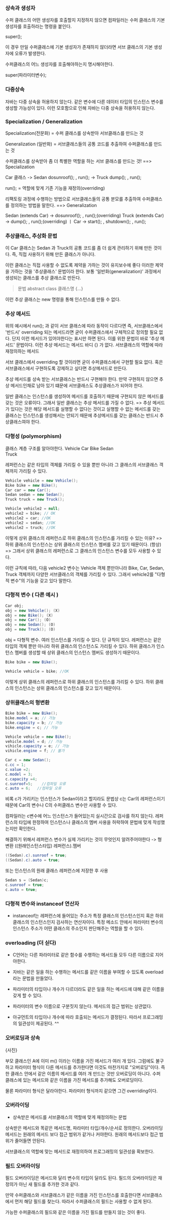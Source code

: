### 상속과 생성자

수퍼 클래스의 어떤 생성자를 호출할지 지정하지 않으면 컴파일러는 수퍼 클래스의 기본 생성자를 호출하라는 명령을 붙인다.

super();

이 경우 만일 수퍼클래스에 기본 생성자가 존재하지 않더라면 서브 클래스의 기본 생성자에 오류가 발생한다.

수퍼클래스의 어느 생성자를 호출해야하는지 명시해야한다.

super(파라미터변수);

### 다중상속

자바는 다중 상속을 허용하지 않는다.
같은 변수에 다른 데이터 타입의 인스턴스 변수를 생성할 가능성이 있다. 이런 모호함으로 인해 자바는 다중 상속을 허용하지 않는다.

### Specialization / Generalization

Specialization(전문화) = 수퍼 클래스를 상속받아 서브클래스를 만드는 것

Generalization (일반화) = 서브클래스들의 공통 코드를 추출하여 수퍼클래스를 만드는 것


수퍼클래스를 상속받아 좀 더 특별한 역할을 하는 서브 클래스를 만드는 것!
==> Specialization

Car 클래스 -> Sedan dosunroof(); , run();
  -> Truck dump(); , run();

run(); = 역할에 맞게 기존 기능을 재정의(overriding)


리팩토링 과정에 수행하는 방법으로 서브클래스들의 공통 분모를 추출하여 수퍼클래스를 정의하는 방법을 말한다.
==> Generalization

Sedan (extends Car) -> dosunroof(); , run();(overriding)
Truck (extends Car) -> dump(); , run();(overriding)
  ㅣ
Car -> start(); , shutdown(); , run();


### 추상클래스, 추상화 문법
이 Car 클래스는 Sedan 과 Truck의 공통 코드를 좀 더 쉽게 관리하기 위해 만든 것이다.
즉, 직접 사용하기 위해 만든 클래스가 아니다.

이런 클래스는 직접 사용할 수 없도록 제약을 가하는 것이 유지보수에 좋다
이러한 제약을 가하는 것을 '추상클래스' 문법이라 한다.
보통 '일반화(generalization)' 과정에서 생성되는 클래스를 추상 클래스로 만든다.

> 문법 abstract class 클래스명 {...}

이런 추상 클래스는 new 명령을 통해 인스턴스를 만들 수 없다.

### 추상 메서드
위의 예시에서 run(); 과 같이 서브 클래스에 따라 동작이 다르다면 즉, 서브클래스에서 '반드시' overriding 되는 메서드라면 굳이 수퍼클래스에서 구체적으로 정의할 필요 없다.
단지 이런 메서드가 있어야한다는 표시만 하면 된다. 이를 위한 문법이 바로 '추상 메서드' 문법이다. 이런 추상 메서드는 메서드 바디 {} 가 없다.
서브클래스의 역할에 따라 재정의하는 메서드

서브 클래스에서 overriding 할 것이라면 굳이 수퍼클래스에서 구현할 필요 없다. 혹은 서브클래스에서 구현하도록 강제하고 싶다면 추상메서드로 만든다.

추상 메서드를 상속 받는 서브클래스는 반드시 구현해야 한다. 만약 구현하지 않으면 추상 메서드인채로 남아 있기 떄문에 서브클래스도 추상클래스가 되어야 한다.

일반 클래스는 인스턴스를 생성하여 메서드를 호출하기 때문에 구현되지 않은 메서드를 갖는 것은 오류이다.
그래서 일반 클래스는 추상 메서드를 가질 수 없다.
=> 추상 메서드가 있다는 것은 해당 메서드를 실행할 수 없다는 것이고 실행할 수 없는 메서드를 갖는 클래스는 인스턴스를 생성해서는 안되기 때문에 추상메서드를 갖는 클래스는 반드시 추상클래스여야 한다.


### 다형성 (polymorphism)

클래스 계층 구조를 알아야한다.
Vehicle
Car         Bike
Sedan  
Truck

레퍼런스는 같은 타입의 객체를 가리킬 수 있을 뿐만 아니라 그 클래스의 서브클래스 객체까지 가리킬 수 있다.

```java
Vehicle vehicle = new Vehicle();
Bike bike = new Bike();
Car car = new Car();
Sedan sedan = new Sedan();
Truck truck = new Truck();

Vehicle vehicle2 = null;
vehicle2 = bike; // OK
vehicle2 = car; //OK
vehicle2 = sedan; //OK
vehicle2 = truck; //OK

```

이렇게 상위 클래스의 레퍼런스로 하위 클래스의 인스턴스를 가리킬 수 있는 이유?
=> 하위 클래스의 인스턴스는 상위 클래스의 인스턴스 멤버를 갖고 있기 때문이다. (항상)
=> 그래서 상위 클래스의 레퍼런스로 그 클래스의 인스턴스 변수를 모두 사용할 수 있다.

이런 규칙에 따라, 다음 vehicle2 변수는 Vehicle 객체 뿐만아니라
Bike, Car, Sedan, Truck 객체까지 다양한 서브클래스의 객체를 가리킬 수 있다.
그래서 vehicle2를 "다형적 변수"의 기능을 갖고 있다 말한다.

### 다형적 변수 ( 다른 예시 )

```java
Car obj;
obj = new Vehicle(); (X)
obj = new Bike(); (X)
obj = new Car(); (O)
obj = new Sedan(); (O)
obj = new Truck(); (O)
```

obj = 다형적 변수. 여러 인스턴스를 가리킬 수 있다. 단 규칙이 있다.
레퍼런스는 같은 타입의 객체 뿐만 아니라 하위 클래스의 인스턴스도 가리킬 수 있다.
하위 클래스가 인스턴스 멤버를 생성할 때 상위 클래스의 인스턴스 멤버도 생성하기 때문이다.


```java
Bike bike = new Bike();

Vehicle vehicle = bike; //OK

```

이렇게 상위 클래스의 레퍼런스로 하위 클래스의 인스턴스를 가리킬 수 있다. 하위 클래스의 인스턴스는 상위 클래스의 인스턴스를 갖고 있기 때문이다. 

### 상위클래스의 형변환

```java
Bike bike = new Bike();
bike.model = a; // 가능
bike.capacity = b; // 가능
bike.engine = c; // 가능

Vehicle vehicle = new Bike();
vehicle.model = d; // 가능
vihicle.capacity = e; // 가능
vihicle.engine = f; // 불가
```

```java
Car c = new Sedan();
c.cc = 1;
c.value =2;
c.model = 3;
c.capacity =4;
c.sunroof=5;    //컴파일 오류
c.auto = 6;   //컴파일 오류
```

비록 c가 가리키는 인스턴스가 Sedan이라고 할지라도 문법상 c는 Car의 레퍼런스이기 때문에 Car의 변수나 C의 수퍼클래스 변수만 사용할 수 있다.

컴파일러는 c변수에 어느 인스턴스가 들어있는지 실시간으로 검사를 하지 않는다.
레퍼런스의 타입에 한정하여 인스턴스나 클래스의 멤버 사용을 허락하여 문법에 맞게 작성했는지만 확인한다.

해결하기 위해서 레퍼런스 변수가 실제 가리키는 것이 무엇인지 알려주어야한다 -> 형변환
((원래인스턴스타입) 레퍼런스).멤버

```java
((Sedan).c).sunroof = true;
((Sedan).c).auto = true;
```

또는 인스턴스의 원래 클래스 레퍼런스에 저장한 후 사용

```java
Sedan s = (Sedan)c;
c.sunroof = true;
c.auto = true;
```

### 다형적 변수와 instanceof 연산자
- instanceof는 레퍼런스에 들어있는 주소가 특정 클래스의 인스턴스인지 혹은 하위 클래스의 인스턴스인지 검사하는 연산자이다.
특정 메소드 안에서 파라미터 변수의 인스턴스 주소가 어떤 클래스의 주소인지 판단해주는 역할을 할 수 있다.   


### overloading (더 싣다)

- C언어는 다른 파라미터로 같은 함수를 수행하는 메서드들 모두 다른 이름으로 지어야한다.

- 자바는 같은 일을 하는 수행하는 메서드를 같은 이름을 부여할 수 있도록 overload라는 문법을 만들었다.
- 파라미터의 타입이나 개수가 다르더라도 같은 일을 하는 메서드에 대해 같은 이름을 갖게 할 수 있다.
- 파라미터의 변수 이름으로 구분짓지 않는다. 메서드의 접근 범위는 상관없다.

- 아규먼트의 타입이나 개수에 따라 호출되는 메서드가 결정된다. 따라서 프로그래밍의 일관성이 제공된다. ^^ 


### 오버로딩과 상속

{사진}

부모 클래스인 A에 이미 m() 이라는 이름을 가진 메서드가 여러 개 있다.
그럼에도 불구하고 파라미터 형식이 다른 메서드를 추가한다면 이것도 마찬가지로 "오버로딩"이다.
즉 한 클래스 안에서 같은 이름의 메서드를 여러 개 만드는 것만 오버로딩이 아니다.
수퍼 클래스에 있는 메서드와 같은 이름을 가진 메서드를 추가해도 오버로딩이다.

물론 파라미터 형식은 달라야한다.
파라미터 형식까지 같으면 그건 overriding이다.

### 오버라이딩

- 상속받은 메서드를 서브클래스의 역할에 맞게 재정의하는 문법

상속받은 메서드와 똑같은 메서드명, 파라미터 타입/개수/순서로 정의한다.
오버라이딩 메서드는 원래의 메서드 보다 접근 범위가 같거나 커야한다. 원래의 메서드보다 접근 범위가 줄어들면 안된다.

서브클래스의 역할에 맞는 메서드로 재정의하여 프로그래밍의 일관성을 확보한다.

### 필드 오버라이딩
필드 오버라이딩은 메서드와 달리 변수의 타입이 달라도 된다. 필드의 오버라이딩은 재정의가 아닌 새 필드를 추가한 것과 같다.

만약 수퍼클래스와 서브클래스가 같은 이름을 가진 인스턴스를 호출한다면 서브클래스에서 먼저 해당 필드를 찾는다. 따라서 수퍼클래스의 필드는 사용할 수 없게 된다.

가능한 수퍼클래스의 필드와 같은 이름을 가진 필드를 만들지 않는 것이 좋다.

